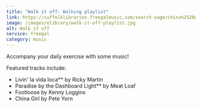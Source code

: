 ```yaml
---
title: "Walk it off: Walking playlist"
link: https://suffolklibraries.freegalmusic.com/search-page/china%2520girl%2520pete%2520yorn/playlists/367751
image: /images/elibrary/walk-it-off-playlist.jpg
alt: Walk it off
service: freegal
category: music
---
```


Accompany your daily exercise with some music!

Featured tracks include:

- Livin' la vida loca** by Ricky Martin
- Paradise by the Dashboard Light** by Meat Loaf
- Footloose by Kenny Loggins
- China Girl by Pete Yorn
